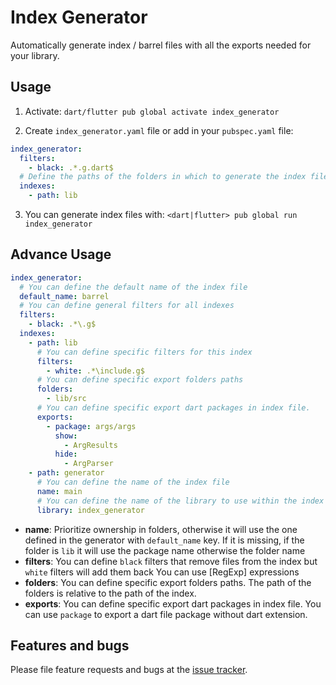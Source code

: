 # Index Generator
Automatically generate index / barrel files with all the exports needed for your library.

## Usage

1. Activate: `dart/flutter pub global activate index_generator`

2. Create `index_generator.yaml` file or add in your `pubspec.yaml` file:
```yaml
index_generator:
  filters:
    - black: .*.g.dart$
  # Define the paths of the folders in which to generate the index files
  indexes:
    - path: lib
```

3. You can generate index files with: `<dart|flutter> pub global run index_generator`

## Advance Usage

```yaml
index_generator:
  # You can define the default name of the index file
  default_name: barrel
  # You can define general filters for all indexes
  filters:
    - black: .*\.g$
  indexes:
    - path: lib
      # You can define specific filters for this index
      filters:
        - white: .*\include.g$
      # You can define specific export folders paths
      folders:
        - lib/src
      # You can define specific export dart packages in index file.
      exports:
        - package: args/args
          show:
            - ArgResults
          hide:
            - ArgParser
    - path: generator
      # You can define the name of the index file
      name: main
      # You can define the name of the library to use within the index
      library: index_generator
```

- **name**: Prioritize ownership in folders, otherwise it will use the one defined in the generator with `default_name` key.
  If it is missing, if the folder is `lib` it will use the package name otherwise the folder name
- **filters**: You can define `black` filters that remove files from the index but `white` filters will add them back
  You can use [RegExp] expressions
- **folders**: You can define specific export folders paths.
  The path of the folders is relative to the path of the index.
- **exports**: You can define specific export dart packages in index file. 
  You can use `package` to export a dart file package without dart extension.

## Features and bugs

Please file feature requests and bugs at the [issue tracker](https://github.com/BreX900/index_generator/issues).
